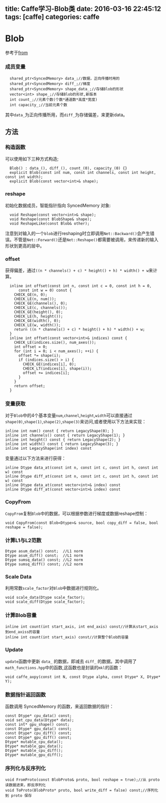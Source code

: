 title: Caffe学习-Blob类
date: 2016-03-16 22:45:12
tags: [caffe]
categories: caffe
---

# Blob


参考于[from][1]

### 成员变量
```
  shared_ptr<SyncedMemory> data_;//数据，正向传播时用的
  shared_ptr<SyncedMemory> diff_;//梯度
  shared_ptr<SyncedMemory> shape_data_;//存储Blob的形状
  vector<int> shape_;//存储Blob的形状,新版本
  int count_;//元素个数(个数*通道数*高度*宽度)
  int capacity_;//当前元素个数
```
其中`data_`为正向传播所用，而`diff_`为存储偏差，来更新data。

方法
--
### 构造函数
可以使用如下三种方式构造;
```
  Blob() : data_(), diff_(), count_(0), capacity_(0) {}
  explicit Blob(const int num, const int channels, const int height, const int width);
  explicit Blob(const vector<int>& shape);
```
### reshape
初始化数据成员，智能指针指向 SyncedMemory 对象:
```
  void Reshape(const vector<int>& shape);
  void Reshape(const BlobShape& shape);
  void ReshapeLike(const Blob& other);
```
注意到对输入的一个`blob`进行reshaping时立即调用`Net::Backward()`会产生错误。不管是`Net::Forward()`还是`Net::Reshape()`都需要被调用，来传递新的输入形状到更高的层中。
### offset
获得偏差，通过`((n * channels() + c) * height() + h) * width() + w`来计算。
```
  inline int offset(const int n, const int c = 0, const int h = 0,
      const int w = 0) const {
    CHECK_GE(n, 0);
    CHECK_LE(n, num());
    CHECK_GE(channels(), 0);
    CHECK_LE(c, channels());
    CHECK_GE(height(), 0);
    CHECK_LE(h, height());
    CHECK_GE(width(), 0);
    CHECK_LE(w, width());
    return ((n * channels() + c) * height() + h) * width() + w;
  }
  inline int offset(const vector<int>& indices) const {
    CHECK_LE(indices.size(), num_axes());
    int offset = 0;
    for (int i = 0; i < num_axes(); ++i) {
      offset *= shape(i);
      if (indices.size() > i) {
        CHECK_GE(indices[i], 0);
        CHECK_LT(indices[i], shape(i));
        offset += indices[i];
      }
    }
    return offset;
  }
```
### 变量获取
对于`Blob`中的4个基本变量`num`,`channel`,`height`,`width`可以直接通过`shape(0)`,`shape(1)`,`shape(2)`,`shape(3)`来访问,或者使用以下方法来实现：
```
inline int num() const { return LegacyShape(0); }
inline int channels() const { return LegacyShape(1); }
inline int height() const { return LegacyShape(2); }
inline int width() const { return LegacyShape(3); }
inline int LegacyShape(int index) const
```
变量通过以下方法来进行获得：
```
inline Dtype data_at(const int n, const int c, const int h, const int w) const 
inline Dtype diff_at(const int n, const int c, const int h, const int w) const
inline Dtype data_at(const vector<int>& index) const
inline Dtype diff_at(const vector<int>& index) const
```
### CopyFrom
`CopyFrom`复制`Blob`中的数据，可以根据参数进行梯度或数据reshape控制：
```
void CopyFrom(const Blob<Dtype>& source, bool copy_diff = false, bool reshape = false);
```
### 计算L1与L2范数
```
Dtype asum_data() const;  //L1 norm
Dtype asum_diff() const;  //L1 norm
Dtype sumsq_data() const; //L2 norm
Dtype sumsq_diff() const; //L2 norm
```
### Scale Data
利用常数`scale_factor`对`Blob`中数据进行规则化。
```
void scale_data(Dtype scale_factor);
void scale_diff(Dtype scale_factor);
```
### 计算Blob容量
```
inline int count(int start_axis, int end_axis) const//计算从start_axis到end_axiss的容量
inline int count(int start_axis) const//计算整个Blob的容量
```
### Update
`update`函数中更新 `data_` 的数据，即减去 `diff_` 的数据。其中调用了`math_functions.hpp`中的函数,这函数也是封装的`mkl`的函数：
```
void caffe_axpy(const int N, const Dtype alpha, const Dtype* X, Dtype* Y);
```
### 数据指针返回函数
函数调用 SyncedMemory 的函数，来返回数据的指针：
```
const Dtype* cpu_data() const;
void set_cpu_data(Dtype* data);
const int* gpu_shape() const;
const Dtype* gpu_data() const;
const Dtype* cpu_diff() const;
const Dtype* gpu_diff() const;
Dtype* mutable_cpu_data();
Dtype* mutable_gpu_data();
Dtype* mutable_cpu_diff();
Dtype* mutable_gpu_diff();
```
### 序列化与反序列化
```
void FromProto(const BlobProto& proto, bool reshape = true);//从 proto 读数据进来，即反序列化
void ToProto(BlobProto* proto, bool write_diff = false) const;//序列化到 proto 保存
```

  [1]: http://www.cnblogs.com/louyihang-loves-baiyan/
